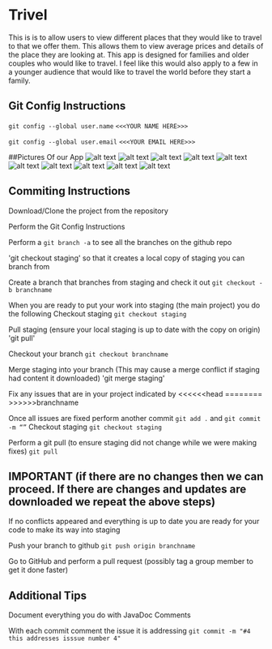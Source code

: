 # Trivel
This is is to allow users to view different places that they would like to travel to that we offer them. This allows them to view average prices
and details of the place they are looking at. This app is designed for families and older couples who would like to travel. I feel like this would also apply
to a few in a younger audience that would like to travel the world before they start a family.
## Git Config Instructions
`git config --global user.name` `<<<YOUR NAME HERE>>>`

`git config --global user.email` `<<<YOUR EMAIL HERE>>>`

##Pictures Of our App
![alt text](splashscreen.png "Designed GUI")
![alt text](aboutus.png "Designed GUI")
![alt text](aboutus_spanish.png "Designed GUI")
![alt text](navdrawer.png "Designed GUI")
![alt text](credits.png "Designed GUI")
![alt text](wishlistempty.png "Designed GUI")
![alt text](ourpackage.png "Designed GUI")
![alt text](tripview.png "Designed GUI")
![alt text](fabbutton.png "Designed GUI")
![alt text](wishlistwithcontent.png "Designed GUI")



## Commiting Instructions

Download/Clone the project from the repository

Perform the Git Config Instructions

Perform a `git branch -a` to see all the branches on the github repo

'git checkout staging' so that it creates a local copy of staging you can branch from

Create a branch that branches from staging and check it out `git checkout -b branchname`

When you are ready to put your work into staging (the main project) you do the following
Checkout staging `git checkout staging`

Pull staging (ensure your local staging is up to date with the copy on origin) 'git pull'

Checkout your branch `git checkout branchname`

Merge staging into your branch (This may cause a merge conflict if staging had content it downloaded) 'git merge staging'

Fix any issues that are in your project indicated by <<<<<<head ======== >>>>>>branchname

Once all issues are fixed perform another commit `git add .` and `git commit -m “”`
Checkout staging `git checkout staging`

Perform a git pull (to ensure staging did not change while we were making fixes) `git pull`

##  IMPORTANT (if there are no changes then we can proceed. If there are changes and updates are downloaded we repeat the above steps)

If no conflicts appeared and everything is up to date you are ready for your code to make its way into staging

Push your branch to github  `git push origin branchname`

Go to GitHub and perform a pull request (possibly tag a group member to get it done faster)

## Additional Tips
Document everything you do with JavaDoc Comments

With each commit comment the issue it is addressing `git commit -m "#4 this addresses isssue number 4"`
